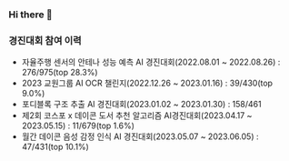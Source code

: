 ### Hi there 👋
### 경진대회 참여 이력
- 자율주행 센서의 안테나 성능 예측 AI 경진대회(2022.08.01 ~ 2022.08.26) : 276/975(top 28.3%)
- 2023 교원그룹 AI OCR 챌린지(2022.12.26 ~ 2023.01.16) : 39/430(top 9.0%)
- 포디블록 구조 추출 AI 경진대회(2023.01.02 ~ 2023.01.30) : 158/461
- 제2회 코스포 x 데이콘 도서 추천 알고리즘 AI경진대회(2023.04.17 ~ 2023.05.15) : 11/679(top 1.6%)
- 월간 데이콘 음성 감정 인식 AI 경진대회(2023.05.07 ~ 2023.06.05) : 47/431(top 10.1%)
<!--
**ksj1368/ksj1368** is a ✨ _special_ ✨ repository because its `README.md` (this file) appears on your GitHub profile.

Here are some ideas to get you started:

- 🔭 I’m currently working on ...
- 🌱 I’m currently learning ...
- 👯 I’m looking to collaborate on ...
- 🤔 I’m looking for help with ...
- 💬 Ask me about ...
- 📫 How to reach me: ...
- 😄 Pronouns: ...
- ⚡ Fun fact: ...
-->
